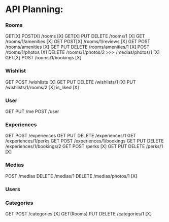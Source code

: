 # API Planning:

### Rooms

GET[X] POST[X] /rooms [X]
GET[X] PUT DELETE /rooms/1 [X]
GET /rooms/1/amenities [X]
GET POST[X] /rooms/1/reviews [X]
GET POST /rooms/amenities [X]
GET PUT DELETE /rooms/amenities/1 [X]
POST /rooms/1/photos [X]
DELETE /rooms/1/photos/2 >>> /medias/photos/1 [X]
GET[X] POST /rooms/1/bookings [X]

### Wishlist

GET POST /wishlists [X]
GET PUT DELETE /wishlists/1 [X]
PUT /wishlists/1/rooms/2 [X]
is_liked [X]

### User

GET PUT /me
POST /user

### Experiences

GET POST /experiences
GET PUT DELETE /experiences/1
GET /experiences/1/perks
GET POST /experiences/1/bookings
GET PUT DELETE /experiences/1/bookings/2
GET POST /perks [X]
GET PUT DELETE /perks/1 [X]

### Medias

POST /medias
DELETE /medias/1
DELETE /medias/photos/1 [X]

### Users

### Categories

GET POST /categories [X]
GET(Rooms) PUT DELETE /categories/1 [X]
